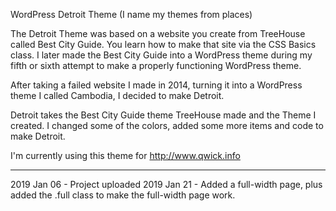 WordPress Detroit Theme
(I name my themes from places)

The Detroit Theme was based on a website you create from TreeHouse called Best City Guide. You learn how to make that site via the CSS Basics class. I later made the Best City Guide into a WordPress theme during my fifth or sixth attempt to make a properly functioning WordPress theme.

After taking a failed website I made in 2014, turning it into a WordPress theme I called Cambodia, I decided to make Detroit.

Detroit takes the Best City Guide theme TreeHouse made and the Theme I created. I changed some of the colors, added some more items and code to make Detroit.

I'm currently using this theme for http://www.qwick.info

--------

2019 Jan 06 - Project uploaded
2019 Jan 21 - Added a full-width page, plus added the .full class to make the full-width page work.
